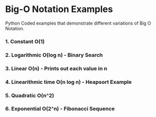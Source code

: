# Big-O Notation Examples

Python Coded examples that demonstrate different variations of Big O Notation.

### 1. Constant O(1)

### 2. Logarithmic O(log n) - Binary Search

### 3. Linear O(n) - Prints out each value in n

### 4. Linearithmic time O(n log n) - Heapsort Example

### 5. Quadratic O(n^2)

### 6. Exponential O(2^n) - Fibonacci Sequence
